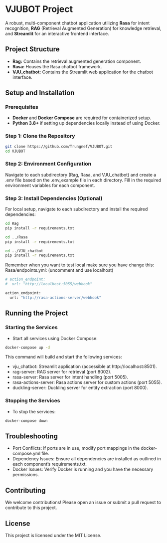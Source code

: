 # VJUBOT Project

A robust, multi-component chatbot application utilizing **Rasa** for intent recognition, **RAG** (Retrieval Augmented Generation) for knowledge retrieval, and **Streamlit** for an interactive frontend interface.

## Project Structure

* **Rag:** Contains the retrieval augmented generation component.
* **Rasa:** Houses the Rasa chatbot framework.
* **VJU_chatbot:** Contains the Streamlit web application for the chatbot interface.

## Setup and Installation

### Prerequisites

- **Docker** and **Docker Compose** are required for containerized setup.
- **Python 3.8+** if setting up dependencies locally instead of using Docker.

### Step 1: Clone the Repository

```bash
git clone https://github.com/Trungnef/VJUBOT.git
cd VJUBOT
```
### Step 2: Environment Configuration
Navigate to each subdirectory (Rag, Rasa, and VJU_chatbot) and create a .env file based on the .env_example file in each directory. Fill in the required environment variables for each component.

### Step 3: Install Dependencies (Optional)
For local setup, navigate to each subdirectory and install the required dependencies:

```bash
cd Rag
pip install -r requirements.txt

cd ../Rasa
pip install -r requirements.txt

cd ../VJU_chatbot
pip install -r requirements.txt
```

Remember when you want to test local make sure you have change this:
Rasa/endpoints.yml: (uncomment and use localhost)
```bash
# action_endpoint:
#  url: "http://localhost:5055/webhook"

action_endpoint:
  url: "http://rasa-actions-server/webhook"
```
  
## Running the Project
### Starting the Services
- Start all services using Docker Compose:
```bash
docker-compose up -d
```
This command will build and start the following services:

- vju_chatbot: Streamlit application (accessible at http://localhost:8501).
- rag-server: RAG server for retrieval (port 8002).
- rasa-server: Rasa server for intent handling (port 5005).
- rasa-actions-server: Rasa actions server for custom actions (port 5055).
- duckling-server: Duckling server for entity extraction (port 8000).

### Stopping the Services
- To stop the services:
```bash
docker-compose down
```

## Troubleshooting
- Port Conflicts: If ports are in use, modify port mappings in the docker-compose.yml file.
- Dependency Issues: Ensure all dependencies are installed as outlined in each component’s requirements.txt.
- Docker Issues: Verify Docker is running and you have the necessary permissions.
## Contributing
We welcome contributions! Please open an issue or submit a pull request to contribute to this project.

## License
This project is licensed under the MIT License.
